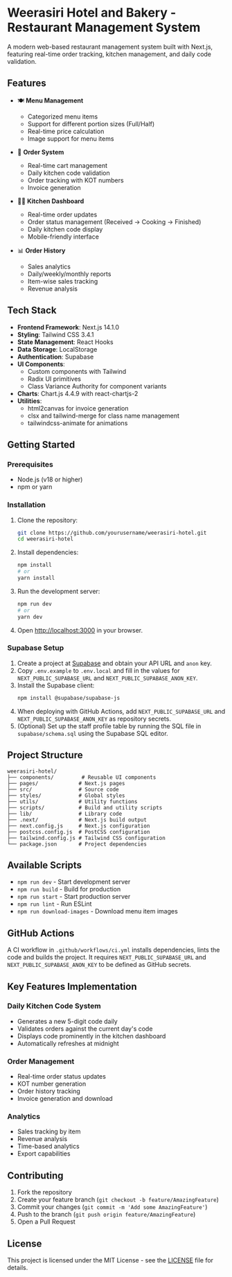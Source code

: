 # Weerasiri Hotel and Bakery - Restaurant Management System

A modern web-based restaurant management system built with Next.js, featuring real-time order tracking, kitchen management, and daily code validation.

## Features

- 🍽️ **Menu Management**
  - Categorized menu items
  - Support for different portion sizes (Full/Half)
  - Real-time price calculation
  - Image support for menu items

- 🛒 **Order System**
  - Real-time cart management
  - Daily kitchen code validation
  - Order tracking with KOT numbers
  - Invoice generation

- 👨‍🍳 **Kitchen Dashboard**
  - Real-time order updates
  - Order status management (Received → Cooking → Finished)
  - Daily kitchen code display
  - Mobile-friendly interface

- 📊 **Order History**
  - Sales analytics
  - Daily/weekly/monthly reports
  - Item-wise sales tracking
  - Revenue analysis

## Tech Stack

- **Frontend Framework**: Next.js 14.1.0
- **Styling**: Tailwind CSS 3.4.1
- **State Management**: React Hooks
- **Data Storage**: LocalStorage
- **Authentication**: Supabase
- **UI Components**: 
  - Custom components with Tailwind
  - Radix UI primitives
  - Class Variance Authority for component variants
- **Charts**: Chart.js 4.4.9 with react-chartjs-2
- **Utilities**:
  - html2canvas for invoice generation
  - clsx and tailwind-merge for class name management
  - tailwindcss-animate for animations

## Getting Started

### Prerequisites

- Node.js (v18 or higher)
- npm or yarn

### Installation

1. Clone the repository:
   ```bash
   git clone https://github.com/yourusername/weerasiri-hotel.git
   cd weerasiri-hotel
   ```

2. Install dependencies:
   ```bash
   npm install
   # or
   yarn install
   ```

3. Run the development server:
   ```bash
   npm run dev
   # or
   yarn dev
   ```

4. Open [http://localhost:3000](http://localhost:3000) in your browser.

### Supabase Setup

1. Create a project at [Supabase](https://supabase.com/) and obtain your API
   URL and `anon` key.
2. Copy `.env.example` to `.env.local` and fill in the values for
   `NEXT_PUBLIC_SUPABASE_URL` and `NEXT_PUBLIC_SUPABASE_ANON_KEY`.
3. Install the Supabase client:
   ```bash
   npm install @supabase/supabase-js
   ```
4. When deploying with GitHub Actions, add `NEXT_PUBLIC_SUPABASE_URL` and
   `NEXT_PUBLIC_SUPABASE_ANON_KEY` as repository secrets.
5. (Optional) Set up the staff profile table by running the SQL file in
   `supabase/schema.sql` using the Supabase SQL editor.

## Project Structure

```
weerasiri-hotel/
├── components/         # Reusable UI components
├── pages/             # Next.js pages
├── src/               # Source code
├── styles/            # Global styles
├── utils/             # Utility functions
├── scripts/           # Build and utility scripts
├── lib/               # Library code
├── .next/             # Next.js build output
├── next.config.js     # Next.js configuration
├── postcss.config.js  # PostCSS configuration
├── tailwind.config.js # Tailwind CSS configuration
└── package.json       # Project dependencies
```

## Available Scripts

- `npm run dev` - Start development server
- `npm run build` - Build for production
- `npm run start` - Start production server
- `npm run lint` - Run ESLint
- `npm run download-images` - Download menu item images

## GitHub Actions

A CI workflow in `.github/workflows/ci.yml` installs dependencies, lints the
code and builds the project. It requires `NEXT_PUBLIC_SUPABASE_URL` and
`NEXT_PUBLIC_SUPABASE_ANON_KEY` to be defined as GitHub secrets.

## Key Features Implementation

### Daily Kitchen Code System
- Generates a new 5-digit code daily
- Validates orders against the current day's code
- Displays code prominently in the kitchen dashboard
- Automatically refreshes at midnight

### Order Management
- Real-time order status updates
- KOT number generation
- Order history tracking
- Invoice generation and download

### Analytics
- Sales tracking by item
- Revenue analysis
- Time-based analytics
- Export capabilities

## Contributing

1. Fork the repository
2. Create your feature branch (`git checkout -b feature/AmazingFeature`)
3. Commit your changes (`git commit -m 'Add some AmazingFeature'`)
4. Push to the branch (`git push origin feature/AmazingFeature`)
5. Open a Pull Request

## License

This project is licensed under the MIT License - see the [LICENSE](LICENSE) file for details.
